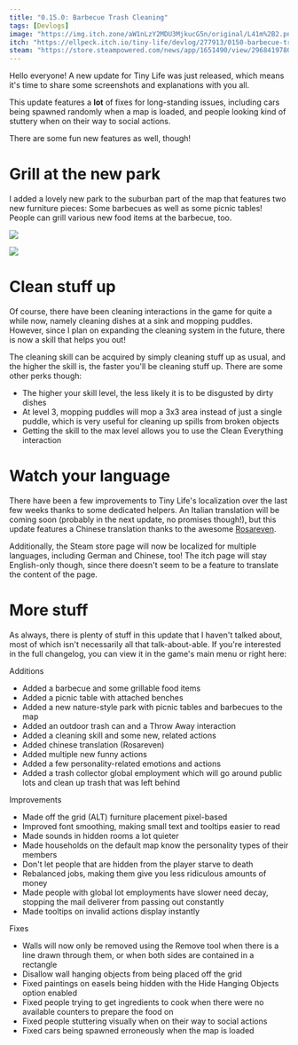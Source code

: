 ```yaml
---
title: "0.15.0: Barbecue Trash Cleaning"
tags: [Devlogs]
image: "https://img.itch.zone/aW1nLzY2MDU3MjkucG5n/original/L41m%2B2.png"
itch: "https://ellpeck.itch.io/tiny-life/devlog/277913/0150-barbecue-trash-cleaning"
steam: "https://store.steampowered.com/news/app/1651490/view/2968419780808932932"
---
```


Hello everyone! A new update for Tiny Life was just released, which means it's time to share some screenshots and explanations with you all.

This update features a **lot** of fixes for long-standing issues, including cars being spawned randomly when a map is loaded, and people looking kind of stuttery when on their way to social actions.

There are some fun new features as well, though!

# Grill at the new park
I added a lovely new park to the suburban part of the map that features two new furniture pieces: Some barbecues as well as some picnic tables! People can grill various new food items at the barbecue, too.

![](https://img.itch.zone/aW1nLzY2MDU3MjkucG5n/original/L41m%2B2.png)

![](https://img.itch.zone/aW1nLzY2MDU3MzAucG5n/original/wmReje.png)

# Clean stuff up
Of course, there have been cleaning interactions in the game for quite a while now, namely cleaning dishes at a sink and mopping puddles. However, since I plan on expanding the cleaning system in the future, there is now a skill that helps you out!

The cleaning skill can be acquired by simply cleaning stuff up as usual, and the higher the skill is, the faster you'll be cleaning stuff up. There are some other perks though:
- The higher your skill level, the less likely it is to be disgusted by dirty dishes
- At level 3, mopping puddles will mop a 3x3 area instead of just a single puddle, which is very useful for cleaning up spills from broken objects
- Getting the skill to the max level allows you to use the Clean Everything interaction

# Watch your language
There have been a few improvements to Tiny Life's localization over the last few weeks thanks to some dedicated helpers. An Italian translation will be coming soon (probably in the next update, no promises though!), but this update features a Chinese translation thanks to the awesome [Rosareven](https://github.com/rosareven).

Additionally, the Steam store page will now be localized for multiple languages, including German and Chinese, too! The itch page will stay English-only though, since there doesn't seem to be a feature to translate the content of the page.

# More stuff
As always, there is plenty of stuff in this update that I haven't talked about, most of which isn't necessarily all that talk-about-able. If you're interested in the full changelog, you can view it in the game's main menu or right here:

Additions
- Added a barbecue and some grillable food items
- Added a picnic table with attached benches
- Added a new nature-style park with picnic tables and barbecues to the map
- Added an outdoor trash can and a Throw Away interaction
- Added a cleaning skill and some new, related actions
- Added chinese translation (Rosareven)
- Added multiple new funny actions
- Added a few personality-related emotions and actions
- Added a trash collector global employment which will go around public lots and clean up trash that was left behind

Improvements
- Made off the grid (ALT) furniture placement pixel-based
- Improved font smoothing, making small text and tooltips easier to read
- Made sounds in hidden rooms a lot quieter
- Made households on the default map know the personality types of their members
- Don't let people that are hidden from the player starve to death
- Rebalanced jobs, making them give you less ridiculous amounts of money
- Made people with global lot employments have slower need decay, stopping the mail deliverer from passing out constantly
- Made tooltips on invalid actions display instantly

Fixes
- Walls will now only be removed using the Remove tool when there is a line drawn through them, or when both sides are contained in a rectangle
- Disallow wall hanging objects from being placed off the grid
- Fixed paintings on easels being hidden with the Hide Hanging Objects option enabled
- Fixed people trying to get ingredients to cook when there were no available counters to prepare the food on
- Fixed people stuttering visually when on their way to social actions
- Fixed cars being spawned erroneously when the map is loaded
